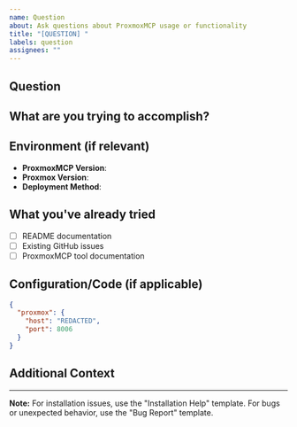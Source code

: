 ```yaml
---
name: Question
about: Ask questions about ProxmoxMCP usage or functionality
title: "[QUESTION] "
labels: question
assignees: ""
---
```


## Question

<!-- Ask your question clearly and concisely -->

## What are you trying to accomplish?

<!-- Describe your goal or use case -->

## Environment (if relevant)

- **ProxmoxMCP Version**: <!-- e.g., 1.0.0 -->
- **Proxmox Version**: <!-- e.g., 7.4-3 -->
- **Deployment Method**: <!-- e.g., Docker, pip install -->

## What you've already tried

<!-- Help us avoid suggesting things you've already checked -->

- [ ] README documentation
- [ ] Existing GitHub issues
- [ ] ProxmoxMCP tool documentation

## Configuration/Code (if applicable)

<!-- Share relevant configuration or commands (remove sensitive tokens) -->

```json
{
  "proxmox": {
    "host": "REDACTED",
    "port": 8006
  }
}
```

## Additional Context

<!-- Any other context that might be helpful -->

---

**Note:** For installation issues, use the "Installation Help" template. For bugs or unexpected behavior, use the "Bug Report" template.

